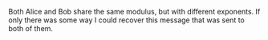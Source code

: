 Both Alice and Bob share the same modulus, but with different exponents. If only there was some way I could recover this message that was sent to both of them.
